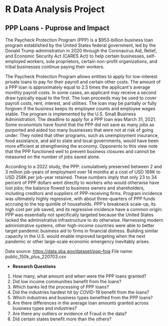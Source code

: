 # R Data Analysis Project
## PPP Loans - Puprose and Impact

The Paycheck Protection Program (PPP) is a \$953-billion business loan program established by the United States federal government, led by the Donald Trump administration in 2020 through the Coronavirus Aid, Relief, and Economic Security Act (CARES Act) to help certain businesses, self-employed workers, sole proprietors, certain non-profit organizations, and tribal businesses continue paying their workers.

The Paycheck Protection Program allows entities to apply for low-interest private loans to pay for their payroll and certain other costs. The amount of a PPP loan is approximately equal to 2.5 times the applicant's average monthly payroll costs. In some cases, an applicant may receive a second draw typically equal to the first. The loan proceeds may be used to cover payroll costs, rent, interest, and utilities. The loan may be partially or fully forgiven if the business keeps its employee counts and employee wages stable. The program is implemented by the U.S. Small Business Administration. The deadline to apply for a PPP loan was March 31, 2021. Some economists have found that the PPP did not save as many jobs as purported and aided too many businesses that were not at risk of going under. They noted that other programs, such as unemployment insurance, food assistance, and aid to state and local governments, would have been more efficient at strengthening the economy. Opponents to this view note that the PPP functioned well to prevent business closures and cannot be measured on the number of jobs saved alone.

According to a 2022 study, the PPP: cumulatively preserved between 2 and 3 million job-years of employment over 14 months at a cost of USD 169K to USD 258K per job-year retained. These numbers imply that only 23 to 34 percent of PPP dollars went directly to workers who would otherwise have lost jobs; the balance flowed to business owners and shareholders, including creditors and suppliers of PPP-receiving firms. Program incidence was ultimately highly regressive, with about three-quarters of PPP funds accruing to the top quintile of households. PPP's breakneck scale-up, its high cost per job saved, and its regressive incidence have a common origin: PPP was essentially not specifically targeted because the United States lacked the administrative infrastructure to do otherwise. Harnessing modern administrative systems, other high-income countries were able to better target pandemic business aid to firms in financial distress. Building similar capacity in the U.S. would enable improved targeting when the next pandemic or other large-scale economic emergency inevitably arises.

Data source: https://data.sba.gov/dataset/ppp-foia
File name: public_150k_plus_220703.csv

-   **Research Questions**
1. How many, what amount and when were the PPP loans granted?
2. Did low income communities benefit from the loans?
3. Which banks led the processing of PPP loans?
4. Did the industries hardest hit by COVID-19 benefit from the loans?
5. Which industries and business types benefited from the PPP loans?
6. Are there differences in the average loan amounts granted across business types and industries?
7. Are there any outliers or evidence of Fraud in the data?
8. Did certain states benefit more than the others?
 
